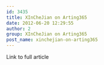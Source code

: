 ```yaml
---
id: 3435
title: XInCheJian on Arting365
date: 2012-06-20 12:29:55
author: 2
group: XInCheJian on Arting365
post_name: xinchejian-on-arting365
---
```


Link to full article